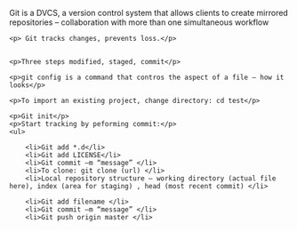 <html>
    <p>Git is a DVCS, a version control system that allows clients to create mirrored repositories – collaboration with more than one simultaneous workflow</p>

    <p> Git tracks changes, prevents loss.</p>


    <p>Three steps modified, staged, commit</p>

    <p>git config is a command that contros the aspect of a file – how it looks</p>

    <p>To import an existing project, change directory: cd test</p>

    <p>Git init</p>
    <p>Start tracking by peforming commit:</p>
    <ul>

        <li>Git add *.d</li>
        <li>Git add LICENSE</li>
        <li>Git commit –m “message” </li>
        <li>To clone: git clone (url) </li>
        <li>Local repository structure – working directory (actual file here), index (area for staging) , head (most recent commit) </li>

        <li>Git add filename </li>
        <li>Git commit –m “message” </li>
        <li>Git push origin master </li>
</html>        
